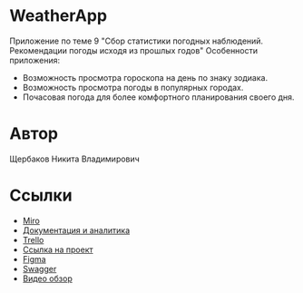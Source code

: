 # WeatherApp

Приложение по теме 9 "Сбор статистики погодных наблюдений. Рекомендации погоды исходя из прошлых годов" Особенности приложения:

* Возможность просмотра гороскопа на день по знаку зодиака.
* Возможность просмотра погоды в популярных городах.
* Почасовая погода для более комфортного планирования своего дня.

# Автор
Щербаков Никита Владимирович

# Ссылки


* [Miro](https://miro.com/app/board/uXjVNY2RwDc=/?share_link_id=662193047180)
* [Документация и аналитика](https://github.com/mYheart20/WeatherApp/tree/master/documentation)
* [Trello](https://trello.com/b/ses0fqTH/weatherapp)
* [Ссылка на проект](https://weatherapp-94ww.onrender.com/)
* [Figma](https://www.figma.com/file/WpnDeNhM8ehChocmRg2ToT/Untitled?type=design&node-id=0-1&mode=design&t=57RcVwm1ZRcXuRbr-0)
* [Swagger](https://weatherapp-94ww.onrender.com/api-docs/)
* [Видео обзор](https://youtu.be/776JYxFmlgI)
